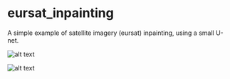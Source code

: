# eursat_inpainting
A simple example of satellite imagery (eursat) inpainting, using a small U-net. 



![alt text]([http://url/to/img.png](https://github.com/fmerizzi/eursat_inpainting/blob/main/satellite1.png)https://github.com/fmerizzi/eursat_inpainting/blob/main/satellite1.png)

![alt text]([http://url/to/img.png](https://github.com/fmerizzi/eursat_inpainting/blob/main/satellite1.png)https://github.com/fmerizzi/eursat_inpainting/blob/main/satellite1.png)
